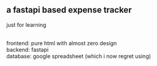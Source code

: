 <h2>a fastapi based expense tracker</h2>
just for learning<br><br>

frontend: pure html with almost zero design<br>
backend: fastapi<br>
database: google spreadsheet (which i now regret using)

